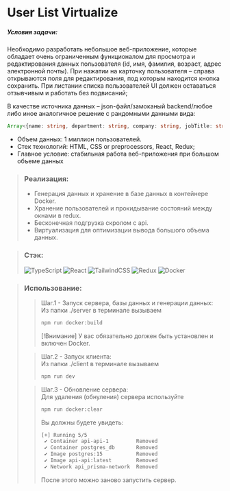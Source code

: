 # User List Virtualize

##### Условия задачи:
Необходимо разработать небольшое веб-приложение, 
которые обладает очень ограниченным функционалом для просмотра и редактирования данных пользователя
(id, имя, фамилия, возраст, адрес электронной почты). 
При нажатии на карточку пользователя – справа открываются поля для редактирования, 
под которым находится кнопка сохранить. При листании списка пользователей UI 
должен оставаться отзывчивым и работать без подвисаний;

В качестве источника данных – json-файл/замоканый backend/любое
либо иное аналогичное решение с рандомными данными вида:
```typescript
Array<{name: string, department: string, company: string, jobTitle: string}>
```
* Объем данных: 1 миллион пользователей.
* Стек технологий: HTML, CSS or preprocessors, React, Redux;
* Главное условие: стабильная работа веб-приложения при большом объеме данных

> ### Реализация:
> * Генерация данных и хранение в базе данных в контейнере Docker.
> * Хранение пользователей и прокидывание состояний между окнами в redux.
> * Бесконечная подгрузка скролом с api.
> * Виртуализация для оптимизации вывода большого объема данных.

> ### Стэк:
> ![TypeScript](https://img.shields.io/badge/TypeScript-007ACC?style=for-the-badge&logo=typescript&logoColor=white)
> ![React](https://img.shields.io/badge/React-20232A?style=for-the-badge&logo=react&logoColor=61DAFB)
> ![TailwindCSS](https://img.shields.io/badge/Tailwind_CSS-38B2AC?style=for-the-badge&logo=tailwind-css&logoColor=white)
> ![Redux](https://img.shields.io/badge/Redux-593D88?style=for-the-badge&logo=redux&logoColor=white)
> ![Docker](https://img.shields.io/badge/docker-%230db7ed.svg?style=for-the-badge&logo=docker&logoColor=white)



> ### Использование:
>> Шаг.1 - Запуск сервера, базы данных и генерации данных:\
>> Из папки ./server в терминале вызываем
>> ```bash
>> npm run docker:build
>> ```
>> [!Внимание]
>> У вас обязательно должен быть установлен и включен Docker.
> 
>> Шаг.2 - Запуск клиента:\
>> Из папки ./client в терминале вызываем
>> ```bash
>> npm run dev
>> ```
>
>> Шаг.3 - Обновление сервера:\
>> Для удаления (обнуления) сервера используйте
>> ```bash
>> npm run docker:clear
>> ```
>> Вы должны будете увидеть:
>> ```bash
>> [+] Running 5/5
>>  ✔ Container api-api-1         Removed                                                                                                                                                                                        0.1s 
>>  ✔ Container postgres_db       Removed                                                                                                                                                                                        0.2s 
>>  ✔ Image postgres:15           Removed                                                                                                                                                                                        0.3s 
>>  ✔ Image api-api:latest        Removed                                                                                                                                                                                        0.1s 
>>  ✔ Network api_prisma-network  Removed  
>> ```
>> После этого можно заново запустить сервер.







